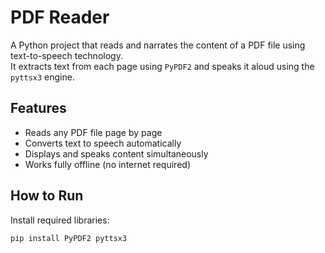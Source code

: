 # PDF Reader

A Python project that reads and narrates the content of a PDF file using text-to-speech technology.  
It extracts text from each page using `PyPDF2` and speaks it aloud using the `pyttsx3` engine.

## Features
- Reads any PDF file page by page  
- Converts text to speech automatically  
- Displays and speaks content simultaneously  
- Works fully offline (no internet required)  

## How to Run
Install required libraries:
```bash
pip install PyPDF2 pyttsx3
